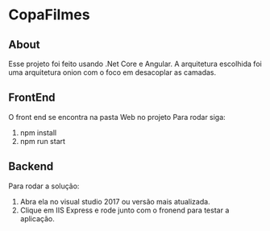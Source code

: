 # CopaFilmes

## About
Esse projeto foi feito usando .Net Core e Angular.
A arquitetura escolhida foi uma arquitetura onion com o foco em desacoplar as camadas.
## FrontEnd
O front end se encontra na pasta Web no projeto
Para rodar siga:
1. npm install
2. npm run start

## Backend

Para rodar a solução: 
1. Abra ela no visual studio 2017 ou versão mais atualizada.
2. Clique em IIS Express e rode junto com o fronend para testar a aplicação.
